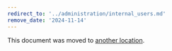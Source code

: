 ```yaml
---
redirect_to: '../administration/internal_users.md'
remove_date: '2024-11-14'
---
```


<!-- markdownlint-disable -->

This document was moved to [another location](../administration/internal_users.md).

<!-- This redirect file can be deleted after <2024-11-14>. -->
<!-- Redirects that point to other docs in the same project expire in three months. -->
<!-- Redirects that point to docs in a different project or site (for example, link is not relative and starts with `https:`) expire in one year. -->
<!-- Before deletion, see: https://docs.gitlab.com/ee/development/documentation/redirects.html -->
